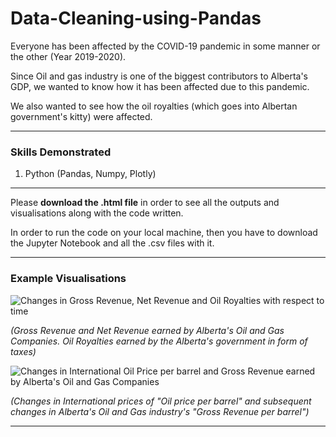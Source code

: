 # Data-Cleaning-using-Pandas

Everyone has been affected by the COVID-19 pandemic in some manner or the other (Year 2019-2020).

Since Oil and gas industry is one of the biggest contributors to Alberta's GDP, we wanted to know how it has been affected due to this pandemic.

We also wanted to see how the oil royalties (which goes into Albertan government's kitty) were affected. 

***

### Skills Demonstrated

1) Python (Pandas, Numpy, Plotly)

***

Please **download the .html file** in order to see all the outputs and visualisations along with the code written.

In order to run the code on your local machine, then you have to download the Jupyter Notebook and all the .csv files with it.

***

### Example Visualisations

![Changes in Gross Revenue, Net Revenue and Oil Royalties with respect to time](https://user-images.githubusercontent.com/38883396/209394472-a86ab40b-d103-40d7-9307-fa50ee9e0b9b.png)

*(Gross Revenue and Net Revenue earned by Alberta's Oil and Gas Companies. Oil Royalties earned by the Alberta's government in form of taxes)*


![Changes in International Oil Price per barrel and Gross Revenue earned by Alberta's Oil and Gas Companies](https://user-images.githubusercontent.com/38883396/209394586-05b1b506-4b4a-4d45-996f-29cdaaccf503.png)

*(Changes in International prices of "Oil price per barrel" and subsequent changes in Alberta's Oil and Gas industry's "Gross Revenue per barrel")*


***
